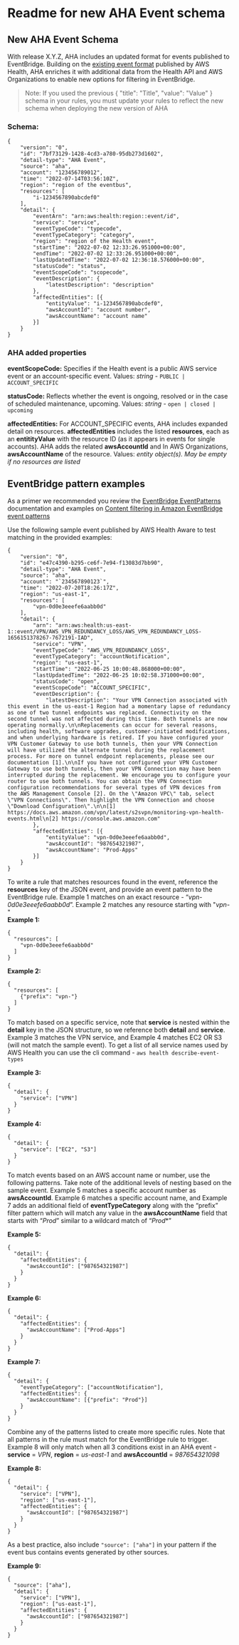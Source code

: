 # Readme for new AHA Event schema

## New AHA Event Schema

With release X.Y.Z, AHA includes an updated format for events published to EventBridge. Building on the [existing event format](https://docs.aws.amazon.com/AmazonCloudWatch/latest/events/EventTypes.html#health-event-types) published by AWS Health, AHA enriches it with additional data from the Health API and AWS Organizations to enable new options for filtering in EventBridge. 


>Note: If you used the previous { "title": "Title", "value": "Value" } schema in your rules, you must update your rules to reflect the new schema when deploying the new version of AHA

### Schema:

```
{
    "version": "0",
    "id": "7bf73129-1428-4cd3-a780-95db273d1602",
    "detail-type": "AHA Event",
    "source": "aha",
    "account": "123456789012",
    "time": "2022-07-14T03:56:10Z",
    "region": "region of the eventbus",
    "resources": [
        "i-1234567890abcdef0"
    ],
    "detail": {
        "eventArn": "arn:aws:health:region::event/id",
        "service": "service",
        "eventTypeCode": "typecode",
        "eventTypeCategory": "category",
        "region": "region of the Health event",
        "startTime": "2022-07-02 12:33:26.951000+00:00",
        "endTime": "2022-07-02 12:33:26.951000+00:00",
        "lastUpdatedTime": "2022-07-02 12:36:18.576000+00:00",
        "statusCode": "status",
        "eventScopeCode": "scopecode",
        "eventDescription": {
            "latestDescription": "description"
        },
        "affectedEntities": [{
            "entityValue": "i-1234567890abcdef0",
            "awsAccountId": "account number",
            "awsAccountName": "account name"
        }]
    }
}
```

### AHA added properties 

**eventScopeCode:** Specifies if the Health event is a public AWS service event or an account-specific event. 
Values: *string -* `PUBLIC | ACCOUNT_SPECIFIC`

**statusCode:** Reflects whether the event is ongoing, resolved or in the case of scheduled maintenance, upcoming. 
Values: *string -* `open | closed | upcoming`

**affectedEntities:** For ACCOUNT_SPECIFIC events, AHA includes expanded detail on resources. **affectedEntities** includes the listed **resources**, each as an **entitityValue** with the resource ID (as it appears in events for single accounts). AHA adds the related **awsAccountId** and In AWS Organizations, **awsAccountName** of the resource. 
Values: *entity object(s). May be empty if no resources are listed*


## EventBridge pattern examples 

As a primer we recommended you review the [EventBridge EventPatterns](https://docs.aws.amazon.com/eventbridge/latest/userguide/eb-event-patterns.html) documentation and examples on [Content filtering in Amazon EventBridge event patterns](https://docs.aws.amazon.com/eventbridge/latest/userguide/eb-event-patterns-content-based-filtering.html)

Use the following sample event published by AWS Health Aware to test matching in the provided examples: 

```
{
    "version": "0",
    "id": "e47c4390-b295-ce6f-7e94-f13083d7bb90",
    "detail-type": "AHA Event",
    "source": "aha",
    "account": "`234567890123`",
    "time": "2022-07-20T18:26:17Z",
    "region": "us-east-1",
    "resources": [
        "vpn-0d0e3eeefe6aabb0d"
    ],
    "detail": {
        "arn": "arn:aws:health:us-east-1::event/VPN/AWS_VPN_REDUNDANCY_LOSS/AWS_VPN_REDUNDANCY_LOSS-1656151378267-7672191-IAD",
        "service": "VPN",
        "eventTypeCode": "AWS_VPN_REDUNDANCY_LOSS",
        "eventTypeCategory": "accountNotification",
        "region": "us-east-1",
        "startTime": "2022-06-25 10:00:48.868000+00:00",
        "lastUpdatedTime": "2022-06-25 10:02:58.371000+00:00",
        "statusCode": "open",
        "eventScopeCode": "ACCOUNT_SPECIFIC",
        "eventDescription": {
            "latestDescription": "Your VPN Connection associated with this event in the us-east-1 Region had a momentary lapse of redundancy as one of two tunnel endpoints was replaced. Connectivity on the second tunnel was not affected during this time. Both tunnels are now operating normally.\n\nReplacements can occur for several reasons, including health, software upgrades, customer-initiated modifications, and when underlying hardware is retired. If you have configured your VPN Customer Gateway to use both tunnels, then your VPN Connection will have utilized the alternate tunnel during the replacement process. For more on tunnel endpoint replacements, please see our documentation [1].\n\nIf you have not configured your VPN Customer Gateway to use both tunnels, then your VPN Connection may have been interrupted during the replacement. We encourage you to configure your router to use both tunnels. You can obtain the VPN Connection configuration recommendations for several types of VPN devices from the AWS Management Console [2]. On the \"Amazon VPC\" tab, select \"VPN Connections\". Then highlight the VPN Connection and choose \"Download Configuration\".\n\n[1] https://docs.aws.amazon.com/vpn/latest/s2svpn/monitoring-vpn-health-events.html\n[2] https://console.aws.amazon.com"
        },
        "affectedEntities": [{
            "entityValue": "vpn-0d0e3eeefe6aabb0d",
            "awsAccountId": "987654321987",
            "awsAccountName": "Prod-Apps"
        }]
    }
}
```


To write a rule that matches resources found in the event, reference the **resources** key of the JSON event, and provide an event pattern to the EventBridge rule.  Example 1 matches on an exact resource - “*vpn-0d0e3eeefe6aabb0d*”.  Example 2 matches any resource starting with "*vpn-*"  
**Example 1:**

```
{
  "resources": [
    "vpn-0d0e3eeefe6aabb0d"
  ]
}
```


**Example 2:** 

```
{
  "resources": [
    {"prefix": "vpn-"}
  ]
}
```


To match based on a specific service, note that **service** is nested within the **detail** key in the JSON structure, so we reference both **detail** and **service**.   Example 3 matches the VPN service, and Example 4 matches EC2 OR S3 (will not match the sample event).   To get a list of all service names used by AWS Health you can use the cli command - `aws health describe-event-types` 

**Example 3:** 

```
{
  "detail": {
    "service": ["VPN"]
  }
}
```


**Example 4:** 

```
{
  "detail": {
    "service": ["EC2", "S3"]
  }
}
```


To match events based on an AWS account name or number, use the following patterns.  Take note of the additional levels of nesting based on the sample event.   Example 5 matches a specific account number as **awsAccountId**.  Example 6 matches a specific account name, and Example 7 adds an additional field of **eventTypeCategory** along with the “prefix” filter pattern which will match any value in the **awsAccountName** field that starts with “*Prod*”  similar to a wildcard match of “*Prod**”

**Example 5:**

```
{ 
  "detail": {
    "affectedEntities": {
      "awsAccountId": ["987654321987"]
    }
  }
}
```


**Example 6:**

```
{ 
  "detail": {
    "affectedEntities": {
      "awsAccountName": ["Prod-Apps"]
    }
  }
}
```


**Example 7:**

```
{ 
  "detail": {
    "eventTypeCategory": ["accountNotification"],
    "affectedEntities": {
      "awsAccountName": [{"prefix": "Prod"}]
    }
  }
}
```


Combine any of the patterns listed to create more specific rules. Note that all patterns in the rule must match for the EventBridge rule to trigger.  Example 8 will only match when all 3 conditions exist in an AHA event -  **service** = *VPN*, **region** = *us-east-1* and **awsAccountId** = *987654321098*

**Example 8:**

```
{
  "detail": {
    "service": ["VPN"],
    "region": ["us-east-1"],
    "affectedEntities": {
      "awsAccountId": ["987654321987"]
    }
  }
}
```


As a best practice, also include `"source": ["aha"]` in your pattern if the event bus contains events generated by other sources.

**Example 9:**

```
{
  "source": ["aha"],
  "detail": {
    "service": ["VPN"],
    "region": ["us-east-1"],
    "affectedEntities": {
      "awsAccountId": ["987654321987"]
    }
  }
}
```
